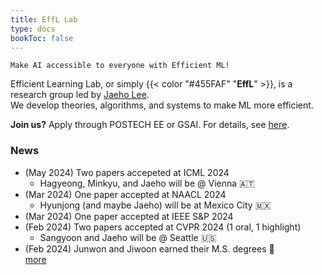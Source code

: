 ```yaml
---
title: EffL Lab
type: docs
bookToc: false
---
```


<style>
	.updown {
    	border: 10px solid white;
        width: 0.1px;
        height: 150px;
    }
</style>

`Make AI accessible to everyone with Efficient ML!`

Efficient Learning Lab, or simply {{< color "#455FAF" "**EffL**" >}}, is a research group led by [Jaeho Lee](https://jaeho-lee.github.io).  
We develop theories, algorithms, and systems to make ML more efficient.

**Join us?** Apply through POSTECH EE or GSAI. For details, see [here](/docs/how-to-join/graduate/).

### **News**

- (May 2024) Two papers accepeted at ICML 2024
    - Hagyeong, Minkyu, and Jaeho will be @ Vienna 🇦🇹
- (Mar 2024) One paper accepted at NAACL 2024
    - Hyunjong (and maybe Jaeho) will be at Mexico City 🇲🇽
- (Mar 2024) One paper accepted at IEEE S&P 2024
- (Feb 2024) Two papers accepted at CVPR 2024 (1 oral, 1 highlight)
    - Sangyoon and Jaeho will be @ Seattle 🇺🇸
- (Feb 2024) Junwon and Jiwoon earned their M.S. degrees 🎉  
	[more](/olds/)
